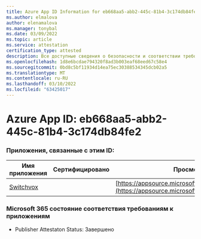 ```yaml
---
title: Azure App ID Information for eb668aa5-abb2-445c-81b4-3c174db84fe2
ms.author: elmalova
author: elenamalova
ms.manager: tonybal
ms.date: 03/09/2022
ms.topic: article
ms.service: attestation
certification_type: attested
description: Все доступные сведения о безопасности и соответствии требованиям для eb668aa5-abb2-445c-81b4-3c174db84fe2.
ms.openlocfilehash: 1d8e6bcdae794320f8ad3b003eaf68eed67c58e4
ms.sourcegitcommit: 0bd8c5bf11934d14ea75ec30388534345dcb02a5
ms.translationtype: MT
ms.contentlocale: ru-RU
ms.lasthandoff: 03/10/2022
ms.locfileid: "63425017"
---
```

# <a name="azure-app-id-eb668aa5-abb2-445c-81b4-3c174db84fe2"></a>Azure App ID: eb668aa5-abb2-445c-81b4-3c174db84fe2


### <a name="apps-associated-with-this-id"></a>Приложения, связанные с этим ID:
| **Имя приложения** | **Сертифицировано** | **Просмотр в AppSource** |
|--------------|---------------|-----------------------|
| [Switchvox](https://docs.microsoft.com/microsoft-365-app-certification/forward/WA200001535) |  | [https://appsource.microsoft.com/product/office/WA200001535](https://appsource.microsoft.com/product/office/WA200001535) |

### <a name="microsoft-365-app-compliance-status"></a>Microsoft 365 состояние соответствия требованиям к приложениям
- Publisher Attestaton Status: Завершено
